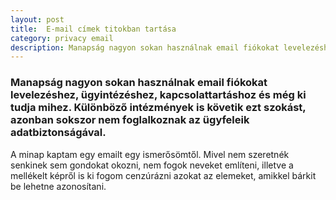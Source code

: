 ```yaml
---
layout: post
title:  E-mail címek titokban tartása
category: privacy email 
description: Manapság nagyon sokan használnak email fiókokat levelezéshez, ügyintézéshez, kapcsolattartáshoz és még ki tudja mihez. Különböző intézmények is követik ezt szokást, azonban sokszor nem foglalkoznak az ügyfeleik adatbiztonságával. 
---
```


### Manapság nagyon sokan használnak email fiókokat levelezéshez, ügyintézéshez, kapcsolattartáshoz és még ki tudja mihez. Különböző intézmények is követik ezt szokást, azonban sokszor nem foglalkoznak az ügyfeleik adatbiztonságával.

<!--description-->

A minap kaptam egy emailt egy ismerősömtől. Mivel nem szeretnék senkinek sem gondokat okozni, nem fogok neveket említeni, illetve a mellékelt képről is ki fogom cenzúrázni azokat az elemeket, amikkel bárkit be lehetne azonosítani.